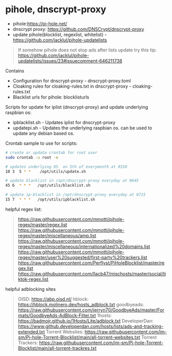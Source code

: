 # pihole, dnscrypt-proxy
- pihole:https://pi-hole.net/
- dnscrypt proxy: https://github.com/DNSCrypt/dnscrypt-proxy
- update pihole(blocklist, regexlist, whitelist) - https://github.com/jacklul/pihole-updatelists
> If somehow pihole does not stop ads after lists update try this tip: https://github.com/jacklul/pihole-updatelists/issues/23#issuecomment-646211738

Contains 
- Configuration for dnscrypt-proxy - dnscrypt-proxy.toml
- Cloaking rules for cloaking-rules.txt in dnscrypt-proxy - cloaking-rules.txt
- Blacklist urls for pihole: blocklisturls

Scripts for update for iplist (dnscrypt-proxy) and update underlying raspbian os:
 - ipblacklist.sh - Updates iplist for dnscrypt-proxy
 - updatepi.sh - Updates the underlying raspbian os. can be used to update any debian based os.

Crontab sample to use for scripts:
```sh
# create or update crontab for root user
sudo crontab -u root -e

# updates underlying OS  on 5th of everymonth at 0310
10 3  5 * *    /opt/utils/update.sh

# update blacklist in /opt/dnscrypt-proxy everyday at 0645
45 6  * * *   /opt/utils/blacklist.sh

# update ip-blacklist in /opt/dnscrypt-proxy everyday at 0715
15 7  * * *   /opt/utils/ipblacklist.sh
```

helpful regex list:
> https://raw.githubusercontent.com/mmotti/pihole-regex/master/regex.list 
> https://raw.githubusercontent.com/mmotti/pihole-regex/master/miscellaneous/amp.list 
> https://raw.githubusercontent.com/mmotti/pihole-regex/master/miscellaneous/internationalized%20domains.list 
> https://raw.githubusercontent.com/mmotti/pihole-regex/master/user%20suggested/first-party%20trackers.list 
> https://raw.githubusercontent.com/Perflyst/PiHoleBlocklist/master/regex.list 
> https://raw.githubusercontent.com/llacb47/mischosts/master/social/tiktok-regex.list

helpful adblocking sites
> OISD:  https://abp.oisd.nl/
> hblock: https://hblock.molinero.dev/hosts_adblock.txt
> goodbyeads: https://raw.githubusercontent.com/jerryn70/GoodbyeAds/master/Formats/GoodbyeAds-AdBlock-Filter.txt
> 1hosts: https://badmojr.github.io/1Hosts/Lite/adblock.txt
> DeveloperDan: https://www.github.developerdan.com/hosts/lists/ads-and-tracking-extended.txt
> Torrent Websites: https://raw.githubusercontent.com/im-sm/Pi-hole-Torrent-Blocklist/main/all-torrent-websites.txt
> Torrent Trackers: https://raw.githubusercontent.com/im-sm/Pi-hole-Torrent-Blocklist/main/all-torrent-trackres.txt
